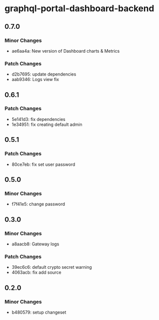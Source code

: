 # graphql-portal-dashboard-backend

## 0.7.0

### Minor Changes

- ae6aa4a: New version of Dashboard charts & Metrics

### Patch Changes

- d2b7695: update dependencies
- aab9346: Logs view fix

## 0.6.1

### Patch Changes

- 5e141d3: fix dependencies
- 1e34951: fix creating default admin

## 0.5.1

### Patch Changes

- 80ce7eb: fix set user password

## 0.5.0

### Minor Changes

- f7f41e5: change password

## 0.3.0

### Minor Changes

- a8aacb8: Gateway logs

### Patch Changes

- 39ec6c6: default crypto secret warning
- 4063acb: fix add source

## 0.2.0

### Minor Changes

- b480579: setup changeset
